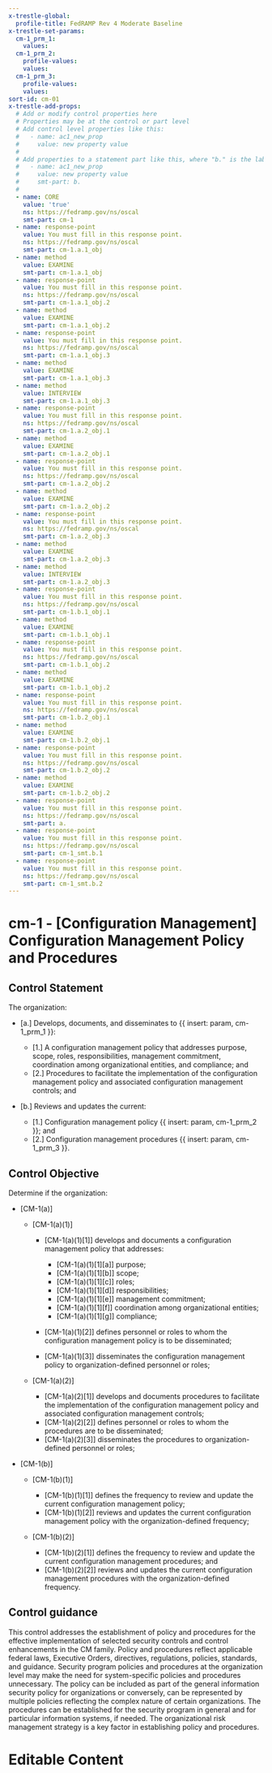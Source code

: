 ```yaml
---
x-trestle-global:
  profile-title: FedRAMP Rev 4 Moderate Baseline
x-trestle-set-params:
  cm-1_prm_1:
    values:
  cm-1_prm_2:
    profile-values:
    values:
  cm-1_prm_3:
    profile-values:
    values:
sort-id: cm-01
x-trestle-add-props:
  # Add or modify control properties here
  # Properties may be at the control or part level
  # Add control level properties like this:
  #   - name: ac1_new_prop
  #     value: new property value
  #
  # Add properties to a statement part like this, where "b." is the label of the target statement part
  #   - name: ac1_new_prop
  #     value: new property value
  #     smt-part: b.
  #
  - name: CORE
    value: 'true'
    ns: https://fedramp.gov/ns/oscal
    smt-part: cm-1
  - name: response-point
    value: You must fill in this response point.
    ns: https://fedramp.gov/ns/oscal
    smt-part: cm-1.a.1_obj
  - name: method
    value: EXAMINE
    smt-part: cm-1.a.1_obj
  - name: response-point
    value: You must fill in this response point.
    ns: https://fedramp.gov/ns/oscal
    smt-part: cm-1.a.1_obj.2
  - name: method
    value: EXAMINE
    smt-part: cm-1.a.1_obj.2
  - name: response-point
    value: You must fill in this response point.
    ns: https://fedramp.gov/ns/oscal
    smt-part: cm-1.a.1_obj.3
  - name: method
    value: EXAMINE
    smt-part: cm-1.a.1_obj.3
  - name: method
    value: INTERVIEW
    smt-part: cm-1.a.1_obj.3
  - name: response-point
    value: You must fill in this response point.
    ns: https://fedramp.gov/ns/oscal
    smt-part: cm-1.a.2_obj.1
  - name: method
    value: EXAMINE
    smt-part: cm-1.a.2_obj.1
  - name: response-point
    value: You must fill in this response point.
    ns: https://fedramp.gov/ns/oscal
    smt-part: cm-1.a.2_obj.2
  - name: method
    value: EXAMINE
    smt-part: cm-1.a.2_obj.2
  - name: response-point
    value: You must fill in this response point.
    ns: https://fedramp.gov/ns/oscal
    smt-part: cm-1.a.2_obj.3
  - name: method
    value: EXAMINE
    smt-part: cm-1.a.2_obj.3
  - name: method
    value: INTERVIEW
    smt-part: cm-1.a.2_obj.3
  - name: response-point
    value: You must fill in this response point.
    ns: https://fedramp.gov/ns/oscal
    smt-part: cm-1.b.1_obj.1
  - name: method
    value: EXAMINE
    smt-part: cm-1.b.1_obj.1
  - name: response-point
    value: You must fill in this response point.
    ns: https://fedramp.gov/ns/oscal
    smt-part: cm-1.b.1_obj.2
  - name: method
    value: EXAMINE
    smt-part: cm-1.b.1_obj.2
  - name: response-point
    value: You must fill in this response point.
    ns: https://fedramp.gov/ns/oscal
    smt-part: cm-1.b.2_obj.1
  - name: method
    value: EXAMINE
    smt-part: cm-1.b.2_obj.1
  - name: response-point
    value: You must fill in this response point.
    ns: https://fedramp.gov/ns/oscal
    smt-part: cm-1.b.2_obj.2
  - name: method
    value: EXAMINE
    smt-part: cm-1.b.2_obj.2
  - name: response-point
    value: You must fill in this response point.
    ns: https://fedramp.gov/ns/oscal
    smt-part: a.
  - name: response-point
    value: You must fill in this response point.
    ns: https://fedramp.gov/ns/oscal
    smt-part: cm-1_smt.b.1
  - name: response-point
    value: You must fill in this response point.
    ns: https://fedramp.gov/ns/oscal
    smt-part: cm-1_smt.b.2
---
```


# cm-1 - \[Configuration Management\] Configuration Management Policy and Procedures

## Control Statement

The organization:

- \[a.\] Develops, documents, and disseminates to {{ insert: param, cm-1_prm_1 }}:

  - \[1.\] A configuration management policy that addresses purpose, scope, roles, responsibilities, management commitment, coordination among organizational entities, and compliance; and
  - \[2.\] Procedures to facilitate the implementation of the configuration management policy and associated configuration management controls; and

- \[b.\] Reviews and updates the current:

  - \[1.\] Configuration management policy {{ insert: param, cm-1_prm_2 }}; and
  - \[2.\] Configuration management procedures {{ insert: param, cm-1_prm_3 }}.

## Control Objective

Determine if the organization:

- \[CM-1(a)\]

  - \[CM-1(a)(1)\]

    - \[CM-1(a)(1)[1]\] develops and documents a configuration management policy that addresses:

      - \[CM-1(a)(1)[1][a]\] purpose;
      - \[CM-1(a)(1)[1][b]\] scope;
      - \[CM-1(a)(1)[1][c]\] roles;
      - \[CM-1(a)(1)[1][d]\] responsibilities;
      - \[CM-1(a)(1)[1][e]\] management commitment;
      - \[CM-1(a)(1)[1][f]\] coordination among organizational entities;
      - \[CM-1(a)(1)[1][g]\] compliance;

    - \[CM-1(a)(1)[2]\] defines personnel or roles to whom the configuration management policy is to be disseminated;
    - \[CM-1(a)(1)[3]\] disseminates the configuration management policy to organization-defined personnel or roles;

  - \[CM-1(a)(2)\]

    - \[CM-1(a)(2)[1]\] develops and documents procedures to facilitate the implementation of the configuration management policy and associated configuration management controls;
    - \[CM-1(a)(2)[2]\] defines personnel or roles to whom the procedures are to be disseminated;
    - \[CM-1(a)(2)[3]\] disseminates the procedures to organization-defined personnel or roles;

- \[CM-1(b)\]

  - \[CM-1(b)(1)\]

    - \[CM-1(b)(1)[1]\] defines the frequency to review and update the current configuration management policy;
    - \[CM-1(b)(1)[2]\] reviews and updates the current configuration management policy with the organization-defined frequency;

  - \[CM-1(b)(2)\]

    - \[CM-1(b)(2)[1]\] defines the frequency to review and update the current configuration management procedures; and
    - \[CM-1(b)(2)[2]\] reviews and updates the current configuration management procedures with the organization-defined frequency.

## Control guidance

This control addresses the establishment of policy and procedures for the effective implementation of selected security controls and control enhancements in the CM family. Policy and procedures reflect applicable federal laws, Executive Orders, directives, regulations, policies, standards, and guidance. Security program policies and procedures at the organization level may make the need for system-specific policies and procedures unnecessary. The policy can be included as part of the general information security policy for organizations or conversely, can be represented by multiple policies reflecting the complex nature of certain organizations. The procedures can be established for the security program in general and for particular information systems, if needed. The organizational risk management strategy is a key factor in establishing policy and procedures.

# Editable Content

<!-- Make additions and edits below -->
<!-- The above represents the contents of the control as received by the profile, prior to additions. -->
<!-- If the profile makes additions to the control, they will appear below. -->
<!-- The above markdown may not be edited but you may edit the content below, and/or introduce new additions to be made by the profile. -->
<!-- If there is a yaml header at the top, parameter values may be edited. Use --set-parameters to incorporate the changes during assembly. -->
<!-- The content here will then replace what is in the profile for this control, after running profile-assemble. -->
<!-- The added parts in the profile for this control are below.  You may edit them and/or add new ones. -->
<!-- Each addition must have a heading either of the form ## Control my_addition_name -->
<!-- or ## Part a. (where the a. refers to one of the control statement labels.) -->
<!-- "## Control" parts are new parts added after the statement part. -->
<!-- "## Part" parts are new parts added into the top-level statement part with that label. -->
<!-- Subparts may be added with nested hash levels of the form ### My Subpart Name -->
<!-- underneath the parent ## Control or ## Part being added -->
<!-- See https://ibm.github.io/compliance-trestle/tutorials/ssp_profile_catalog_authoring/ssp_profile_catalog_authoring for guidance. -->
